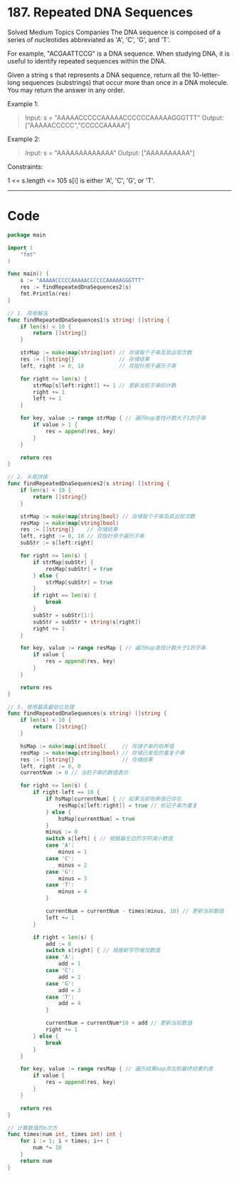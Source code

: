 # 187. Repeated DNA Sequences
Solved
Medium
Topics
Companies
The DNA sequence is composed of a series of nucleotides abbreviated as 'A', 'C', 'G', and 'T'.

For example, "ACGAATTCCG" is a DNA sequence.
When studying DNA, it is useful to identify repeated sequences within the DNA.

Given a string s that represents a DNA sequence, return all the 10-letter-long sequences (substrings) that occur more than once in a DNA molecule. You may return the answer in any order.

Example 1:
> Input: s = "AAAAACCCCCAAAAACCCCCCAAAAAGGGTTT"
Output: ["AAAAACCCCC","CCCCCAAAAA"]

Example 2:
> Input: s = "AAAAAAAAAAAAA"
Output: ["AAAAAAAAAA"] 

Constraints:

1 <= s.length <= 105
s[i] is either 'A', 'C', 'G', or 'T'.

---

# Code
```go
package main

import (
	"fmt"
)

func main() {
	s := "AAAAACCCCCAAAAACCCCCCAAAAAGGGTTT"
	res := findRepeatedDnaSequences2(s)
	fmt.Println(res)
}

// 1. 简单解法
func findRepeatedDnaSequences1(s string) []string {
	if len(s) < 10 {
		return []string{}
	}

	strMap := make(map[string]int) // 存储每个子串及其出现次数
	res := []string{}              // 存储结果
	left, right := 0, 10           // 双指针用于遍历子串

	for right <= len(s) {
		strMap[s[left:right]] += 1 // 更新当前子串的计数
		right += 1
		left += 1
	}

	for key, value := range strMap { // 遍历map查找计数大于1的子串
		if value > 1 {
			res = append(res, key)
		}
	}

	return res
}

// 2. 头尾拼接
func findRepeatedDnaSequences2(s string) []string {
	if len(s) < 10 {
		return []string{}
	}

	strMap := make(map[string]bool) // 存储每个子串及其出现次数
	resMap := make(map[string]bool)
	res := []string{}    // 存储结果
	left, right := 0, 10 // 双指针用于遍历子串
	subStr := s[left:right]

	for right <= len(s) {
		if strMap[subStr] {
			resMap[subStr] = true
		} else {
			strMap[subStr] = true
		}
		if right == len(s) {
			break
		}
		subStr = subStr[1:]
		subStr = subStr + string(s[right])
		right += 1
	}

	for key, value := range resMap { // 遍历map查找计数大于1的子串
		if value {
			res = append(res, key)
		}
	}

	return res
}

// 3. 使用最高最低位处理
func findRepeatedDnaSequences(s string) []string {
	if len(s) < 10 {
		return []string{}
	}

	hsMap := make(map[int]bool)     // 存储子串的哈希值
	resMap := make(map[string]bool) // 存储已发现的重复子串
	res := []string{}               // 存储结果
	left, right := 0, 0
	currentNum := 0 // 当前子串的数值表示

	for right <= len(s) {
		if right-left == 10 {
			if hsMap[currentNum] { // 如果当前哈希值已存在
				resMap[s[left:right]] = true // 标记子串为重复
			} else {
				hsMap[currentNum] = true
			}
			minus := 0
			switch s[left] { // 根据最左边的字符减小数值
			case 'A':
				minus = 1
			case 'C':
				minus = 2
			case 'G':
				minus = 3
			case 'T':
				minus = 4
			}

			currentNum = currentNum - times(minus, 10) // 更新当前数值
			left += 1
		}

		if right < len(s) {
			add := 0
			switch s[right] { // 根据新字符增加数值
			case 'A':
				add = 1
			case 'C':
				add = 2
			case 'G':
				add = 3
			case 'T':
				add = 4
			}

			currentNum = currentNum*10 + add // 更新当前数值
			right += 1
		} else {
			break
		}
	}

	for key, value := range resMap { // 遍历结果map添加到最终结果列表
		if value {
			res = append(res, key)
		}
	}

	return res
}

// 计算数值的n次方
func times(num int, times int) int {
	for i := 1; i < times; i++ {
		num *= 10
	}
	return num
}
```